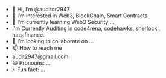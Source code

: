 - 👋 Hi, I’m @auditor2947
- 👀 I’m interested in Web3, BlockChain, Smart Contracts
- 🌱 I’m currently learning  Web3 Security ...
-   I'm Currently Auditing in code4rena, codehawks, sherlock , hats.finance.
- 💞️ I’m looking to collaborate on ...
- 📫 How to reach me
- audit2947@gmail.com 
- 😄 Pronouns: ...
- ⚡ Fun fact: ...

<!---
auditor2947/auditor2947 is a ✨ special ✨ repository because its `README.md` (this file) appears on your GitHub profile.
You can click the Preview link to take a look at your changes.
--->

